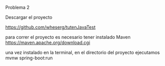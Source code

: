 Problema 2 

Descargar el proyecto

https://github.com/wheserg/tutenJavaTest

para correr el proyecto es necesario tener instalado Maven
https://maven.apache.org/download.cgi

una vez instalado en la terminal, en el directorio del proyecto ejecutamos
mvnw spring-boot:run
